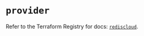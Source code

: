 # `provider`

Refer to the Terraform Registry for docs: [`rediscloud`](https://registry.terraform.io/providers/redislabs/rediscloud/2.7.0/docs).
